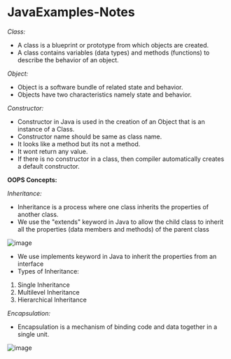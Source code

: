# JavaExamples-Notes

*Class:*
- A class is a blueprint or prototype from which objects are created.
- A class contains variables (data types) and methods (functions) to describe the behavior of an object.

*Object:*
- Object is a software bundle of related state and behavior.
- Objects have two characteristics namely state and behavior.

*Constructor:*
- Constructor in Java is used in the creation of an Object that is an instance of a Class.
- Constructor name should be same as class name.
- It looks like a method but its not a method. 
- It wont return any value.
- If there is no constructor in a class, then compiler automatically creates a default constructor.

**OOPS Concepts:**

*Inheritance:*
- Inheritance is a process where one class inherits the properties of another class.
- We use the "extends" keyword in Java to allow the child class to inherit all the properties (data members and methods) of the parent class

![image](https://user-images.githubusercontent.com/33669698/210364843-ca6d2b3b-54ac-440f-84bc-7036a7082cef.png)

- We use implements keyword in Java to inherit the properties from an interface
- Types of Inheritance:
1. Single Inheritance
2. Multilevel Inheritance
3. Hierarchical Inheritance

*Encapsulation:*
- Encapsulation is a mechanism of binding code and data together in a single unit.

![image](https://user-images.githubusercontent.com/33669698/210366223-ffc33e39-c8c0-4aec-977d-f4f4bdeac18f.png)





